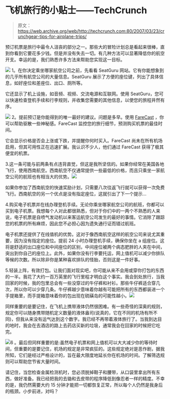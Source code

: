 # 飞机旅行的小贴士——TechCrunch

> 原文：<https://web.archive.org/web/http://techcrunch.com:80/2007/03/23/crunchgear-tips-for-airplane-trips/>

预订机票是旅行中最令人沮丧的部分之一。那些大的冒险计划总是看起来很棒，直到你看到它要花多少钱。但是并没有失去一切。有几种方法可以显著降低你的航空开支。幸运的是，我们熟悉许多方法来帮助您实现这一目标。

![](img/a6fa4945db2997e8ca946b70c46031bd.png)
1。在你决定乘坐哪家航空公司之前，先看看 SeatGuru 网站。它有你能想象到的几乎所有航空公司的大量信息。SeatGuru 展示了方便的座位键，列出了具体信息，如好座位和差座位、出口、厕所等。

它还显示了机上设施，如音频、视频、交流电源和互联网。使用 SeatGuru，您可以快速检查登机手续和行李规则，并收集您需要的其他信息，以使您的旅程井然有序。

![](img/d4a5b471e8ce0c010d5d520c167113f4.png)
2。提前预订是你能得到的唯一最好的建议。问题是多早。使用 [FareCast](https://web.archive.org/web/20210228231153/http://www.farecast.com/) ，你可以帮助驱散一些神秘感。FareCast 监控您的旅行细节，预测购买机票的最佳时间。

它会显示价格是否会上涨或下跌，并提醒你何时买入。FareCast 尚未在所有机场启用，但其可用性正在迅速扩展。我认识不少人，他们通过 FareCast 获得了极其便宜的机票。

3.这一条可能与前两条有点违背直觉，但这是我所坚信的。如果你经常在美国各地飞行，使用西南航空。西南航空不仅通常提供一些最低的价格，而且只乘坐一家航空公司的航班也有相当大的优势。![](img/55afb474e5ccbf0273f3a507c34599bf.png)

如果你参加了西南航空的快速奖励计划，只需要八次往返飞行就可以获得一次免费飞行。西南航空的另一个优点是没有指定座位，这就引出了下一个提示…

4.购买电子机票并在线办理登机手续。无论你乘坐哪家航空公司的航班，你都可以买到电子机票。我想每个人对此都很熟悉，但对于你们中的一两个不熟悉的人来说，电子机票是自喷气发动机以来客运航空公司发生的最好的事情。它消除了跟踪您的机票的所有麻烦，因此您不必担心因为遗失通行证而错过航班。

电子机票还提供了在线值机的优势。这对于像西南航空这样的航空公司来说尤其重要，因为没有指定的座位。提前 24 小时办理登机手续，确保你坐在 a 组座位。这将是舒适的出口座位和中间座位的区别，中间座位被两个病态肥胖的人夹在中间，突出到你自己的座位上。此外，如果你没有行李要托运，网上值机可以减少你排队等候的次数。所以除非你是某种喜欢排队的怪胎，否则这是一件好事。

5.轻装上阵，有效打包。让我们面对现实吧，你可能从来不会用或穿你打包的东西的一半。我花了大约一百万英里的飞行里程才明白这个事实。我会到处旅行，当我回家的时候，我的包里总会有一些没穿过的牛仔裤和衬衫。那些牛仔裤适合穿几次，所以你可以少穿几条。牛仔裤越少意味着你越有可能把所有的东西都装进一个手提箱里，而手提箱意味着你的包出现在硫磺岛的可能性越小。![](img/c31e329a4c6d32f21dc050ebab3d2498.png)

同样重要的是要记住，在飞机上携带液体仍然很困难。有一些奇怪的深奥的规则，规定你可以随身携带随机定义数量的液体盎司(说真的，它在不同的机场有所不同)，但我从来没有运气达到这个数字。我已经不再带着液体旅行了。当我到达目的地时，我会在去酒店的路上去药店买新的垃圾，通常我会在回家的时候把它吃完。

![](img/a297db1962c1e45971d1dcf03db67531.png)6
。最后但同样重要的是:虽然电子机票和网上值机可以大大减少你的等待时间，但重要的是要记住，机场的规定是非常疯狂的。这些规定绝对是恶作剧，据我所知，它们是经过严格设计的，旨在最大限度地延长你在机场的时间。了解筛选规则可以帮助您节省大量时间。

请记住，当您检查金属检测机时，您必须脱掉鞋子和腰带，从口袋里拿出所有东西，做好准备。我已经把我的去锄和去皮带的程序降低到像忍者一样的精度。不幸的是，我仍然需要大约 15 分钟才能把一切都恢复正常，所以每个人仍然是我身后的瓶颈。小步前进，对吗？